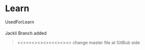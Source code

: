 # Learn
UsedForLearn

####
Jackli Branch added

><<><><><><><><><><>
change master file at GitBub side

